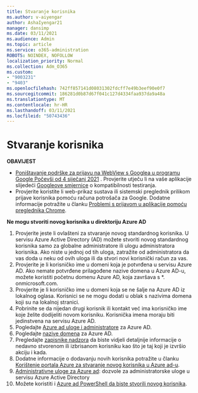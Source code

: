 ```yaml
---
title: Stvaranje korisnika
ms.author: v-aiyengar
author: AshaIyengar21
manager: dansimp
ms.date: 03/11/2021
ms.audience: Admin
ms.topic: article
ms.service: o365-administration
ROBOTS: NOINDEX, NOFOLLOW
localization_priority: Normal
ms.collection: Adm_O365
ms.custom:
- "9003231"
- "9403"
ms.openlocfilehash: 742ff857141d08031302fdcff7e49b3eef90e0f7
ms.sourcegitcommit: 186281d0b87d67f041c127d4334faa937da9a48a
ms.translationtype: MT
ms.contentlocale: hr-HR
ms.lasthandoff: 03/11/2021
ms.locfileid: "50743436"
---
```

# <a name="create-user"></a>Stvaranje korisnika

**OBAVIJEST**

- [Poništavanje podrške za prijavu na WebView s Googlea u programu Google Počevši od 4 siječanj 2021](https://docs.microsoft.com/azure/active-directory/external-identities/google-federation#deprecation-of-webview-sign-in-support) . Provjerite utječu li na vaše aplikacije slijedeći [Googleove smjernice](https://go.microsoft.com/fwlink/?linkid=2157323) o kompatibilnosti testiranja.
- Provjerite koristite li web-prikaz sustava ili sistemski preglednik prilikom prijave korisnika pomoću računa potrošača za Google. Dodatne informacije potražite u članku [Problemi s prijavom u aplikacije pomoću preglednika Chrome](https://docs.microsoft.com/office365/troubleshoot/miscellaneous/chrome-behavior-affects-applications).

**Ne mogu stvoriti novog korisnika u direktoriju Azure AD**

1. Provjerite jeste li ovlašteni za stvaranje novog standardnog korisnika. U servisu Azure Active Directory (AD) možete stvoriti novog standardnog korisnika samo za globalne administratore ili ulogu administratora korisnika. Ako niste u jednoj od tih uloga, zatražite od administratora da vas doda u neku od ovih uloga ili da stvori novi korisnički račun za vas.
1. Provjerite je li korisničko ime u domeni koja je potvrđena u servisu Azure AD. Ako nemate potvrđene prilagođene nazive domena u Azure AD-u, možete koristiti početnu domenu Azure AD, koja završava s *. onmicrosoft.com.
1. Provjerite je li korisničko ime u domeni koja se ne šalje na Azure AD iz lokalnog oglasa. Korisnici se ne mogu dodati u oblak s nazivima domena koji su na lokalnoj stranici.
1. Pobrinite se da nijedan drugi korisnik ili kontakt već ima korisničko ime koje želite dodijeliti novom korisniku. Korisnička imena moraju biti jedinstvena na servisu Azure AD.
1. Pogledajte [Azure ad uloge i administratore](https://portal.azure.com/#blade/Microsoft_AAD_IAM/ActiveDirectoryMenuBlade/RolesAndAdministrators) za Azure AD.
1. Pogledajte [nazive domena](https://portal.azure.com/#blade/Microsoft_AAD_IAM/ActiveDirectoryMenuBlade/RolesAndAdministrators) za Azure AD.
1. Pregledajte [zapisnike nadzora](https://portal.azure.com/#blade/Microsoft_AAD_IAM/ActiveDirectoryMenuBlade/RolesAndAdministrators) da biste vidjeli detaljnije informacije o nedavno stvorenom ili izbrisanom korisniku kao što je taj koji je izvršio akciju i kada.
1. Dodatne informacije o dodavanju novih korisnika potražite u članku [Korištenje portala Azure za stvaranje novog korisnika u Azure ad-u](/azure/active-directory/active-directory-users-create-azure-portal).
1. [Administrativne uloge za Azure ad](https://docs.microsoft.com/azure/active-directory/active-directory-assign-admin-roles): dozvole za administratorske uloge u servisu Azure Active Directory
1. Možete koristiti i [Azure ad PowerShell da biste stvorili novog korisnika](https://docs.microsoft.com/powershell/module/azuread/new-azureaduser?view=azureadps-2.0).
